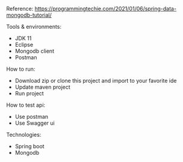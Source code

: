 
Reference: https://programmingtechie.com/2021/01/06/spring-data-mongodb-tutorial/

Tools & environments:
+ JDK 11
+ Eclipse
+ Mongodb client
+ Postman

How to run:
+ Download zip or clone this project and import to your favorite ide
+ Update maven project
+ Run project

How to test api:
+ Use postman
+ Use Swagger ui 

Technologies:
+ Spring boot
+ Mongodb
